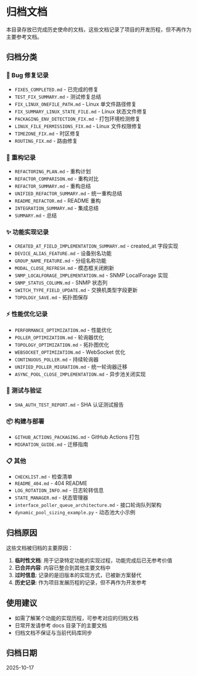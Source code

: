 # 归档文档

本目录存放已完成历史使命的文档，这些文档记录了项目的开发历程，但不再作为主要参考文档。

## 归档分类

### 🔧 Bug 修复记录

- `FIXES_COMPLETED.md` - 已完成的修复
- `TEST_FIX_SUMMARY.md` - 测试修复总结
- `FIX_LINUX_ONEFILE_PATH.md` - Linux 单文件路径修复
- `FIX_SUMMARY_LINUX_STATE_FILE.md` - Linux 状态文件修复
- `PACKAGING_ENV_DETECTION_FIX.md` - 打包环境检测修复
- `LINUX_FILE_PERMISSIONS_FIX.md` - Linux 文件权限修复
- `TIMEZONE_FIX.md` - 时区修复
- `ROUTING_FIX.md` - 路由修复

### 🔄 重构记录

- `REFACTORING_PLAN.md` - 重构计划
- `REFACTOR_COMPARISON.md` - 重构对比
- `REFACTOR_SUMMARY.md` - 重构总结
- `UNIFIED_REFACTOR_SUMMARY.md` - 统一重构总结
- `README_REFACTOR.md` - README 重构
- `INTEGRATION_SUMMARY.md` - 集成总结
- `SUMMARY.md` - 总结

### ✨ 功能实现记录

- `CREATED_AT_FIELD_IMPLEMENTATION_SUMMARY.md` - created_at 字段实现
- `DEVICE_ALIAS_FEATURE.md` - 设备别名功能
- `GROUP_NAME_FEATURE.md` - 分组名称功能
- `MODAL_CLOSE_REFRESH.md` - 模态框关闭刷新
- `SNMP_LOCALFORAGE_IMPLEMENTATION.md` - SNMP LocalForage 实现
- `SNMP_STATUS_COLUMN.md` - SNMP 状态列
- `SWITCH_TYPE_FIELD_UPDATE.md` - 交换机类型字段更新
- `TOPOLOGY_SAVE.md` - 拓扑图保存

### ⚡ 性能优化记录

- `PERFORMANCE_OPTIMIZATION.md` - 性能优化
- `POLLER_OPTIMIZATION.md` - 轮询器优化
- `TOPOLOGY_OPTIMIZATION.md` - 拓扑图优化
- `WEBSOCKET_OPTIMIZATION.md` - WebSocket 优化
- `CONTINUOUS_POLLER.md` - 持续轮询器
- `UNIFIED_POLLER_MIGRATION.md` - 统一轮询器迁移
- `ASYNC_POOL_CLOSE_IMPLEMENTATION.md` - 异步池关闭实现

### 🔬 测试与验证

- `SHA_AUTH_TEST_REPORT.md` - SHA 认证测试报告

### 📦 构建与部署

- `GITHUB_ACTIONS_PACKAGING.md` - GitHub Actions 打包
- `MIGRATION_GUIDE.md` - 迁移指南

### 📋 其他

- `CHECKLIST.md` - 检查清单
- `README_404.md` - 404 README
- `LOG_ROTATION_INFO.md` - 日志轮转信息
- `STATE_MANAGER.md` - 状态管理器
- `interface_poller_queue_architecture.md` - 接口轮询队列架构
- `dynamic_pool_sizing_example.py` - 动态池大小示例

## 归档原因

这些文档被归档的主要原因：

1. **临时性文档**: 用于记录特定功能的实现过程，功能完成后已无参考价值
2. **已合并内容**: 内容已整合到其他主要文档中
3. **过时信息**: 记录的是旧版本的实现方式，已被新方案替代
4. **历史记录**: 作为项目发展历程的记录，但不再作为开发参考

## 使用建议

- 如需了解某个功能的实现历程，可参考对应的归档文档
- 日常开发请参考 docs 目录下的主要文档
- 归档文档不保证与当前代码库同步

## 归档日期

2025-10-17
